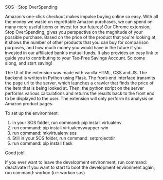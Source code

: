 SOS - Stop OverSpending

Amazon's one-click checkout makes impulse buying online so easy. With all the money we waste on regrettable Amazon purchases, we can spend on many more useful items or invest for our futures! Our Chrome extension, Stop OverSpending, gives you perspective on the magnitude of your possible purchase. Based on the price of the product that you're looking at, it shows the number of other products that you can buy for comparison purposes, and how much money you would have in the future if you invested in our affiliated bank's mutual funds. It also provides an easy link to guide you to contributing to your Tax-Free Savings Account. So come along, and start saving!

The UI of the extension was made with vanilla HTML, CSS and JS. The backend is written in Python using Flask. The front-end interface transmits the page url to the server, which launches a crawler that finds the price of the item that is being looked at. Then, the python script on the server performs various calculations and returns the results back to the front end to be displayed to the user. The extension will only perform its analysis on Amazon product pages.

To set up the environment:
1. In your SOS folder, run command: pip install virtualenv
2. run command: pip install virtualenvwrapper-win
3. run command: mkvirtualenv sos
4. Still in your SOS folder, run command: setprojectdir
5. run command: pip install flask

Good job!

If you ever want to leave the development environment, run command: deactivate
If you want to start to boot the development environment again, run command: workon <name of environment> 
(i.e: workon sos)

